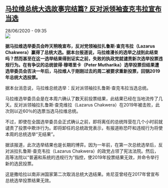 <!--1593330913000-->
[马拉维总统大选故事完结篇? 反对派领袖查克韦拉宣布当选](http://www.rfi.fr//cn/%E6%94%BF%E6%B2%BB/20200628-%E9%A9%AC%E6%8B%89%E7%BB%B4%E6%80%BB%E7%BB%9F%E5%A4%A7%E9%80%89%E6%95%85%E4%BA%8B%E5%AE%8C%E7%BB%93%E7%AF%87-%E5%8F%8D%E5%AF%B9%E6%B4%BE%E9%A2%86%E8%A2%96%E6%9F%A5%E5%85%8B%E9%9F%A6%E6%8B%89%E5%AE%A3%E5%B8%83%E5%BD%93%E9%80%89)
------

<div>28/06/2020 - 09:35</div><img src="https://s.rfi.fr/media/display/bc02940e-b8c2-11ea-9e27-005056a98db9/w:310/p:16x9/2020-06-27t213805z_1929659266_rc2xhh9bwgyo_rtrmadp_3_malawi-election_0.jpg"><p><strong>据马拉维选举委员会昨天稍晚宣布，反对党领袖拉扎鲁斯·查克韦拉（Lazarus Chakwera）赢得了总统大选。据本台报道说，马拉维漫长的选举之战到此结束吗？然而甚至在这一选举结果得到证实之前，失败的执政党就谴责新次选举投票违规行为。在有争议的总统彼得·穆塔里卡（Peter Mutharika）选举投票但结果遭选举委员会否决一年后，马拉维人于刚刚过去的周二被要求重新投票，回锅2019年总统大选投票。</strong></p><div class="t-content__body u-clearfix"><div class="m-interstitial"></div><p>据本台消息说，马拉维总统选举：反对派领袖拉扎鲁斯·查克韦拉当选总统。</p><p>马拉维选举委员会是在本周六确认了数天前投票结果，此结果已经在当地流传了几天。反对派领袖拉扎鲁斯·查克维拉（Lazarus Chakwera）在2019年被击败，此次则以近60％的选票当选马拉维总统。</p><p>不过，即使在全国选举委员会正式确认之前，即将离任的总统阵营在几个小时前就谴责了投票中欺诈行为。即将卸任的总统政党表示，有报道称恐吓和违规行为将使本周的总统选举“无结果”。</p><p>据该报道，此次选举结果也是长期的博弈。因为一年前，在第一次总统选举后，反对派拉扎鲁斯·查克韦拉（Lazarus Chakwera）的政党占领了宪法法院。然后，高等法院以“普遍和系统的违规行为”指控，使2019年投票结果无效，并命令举行新的选民投票。</p><p>这是撒哈拉以南非洲国家第二次取消总统大选结果。肯尼亚曾经在2017年曾宣布总统选举投票结果无效。</p><div class="o-self-promo o-self-promo--nl o-self-promo--hidden" data-selfpromo-newsletter></div><div class="o-self-promo o-self-promo--app o-self-promo--hidden" data-selfpromo-app></div></div>
